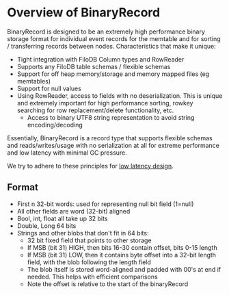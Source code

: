# Overview of BinaryRecord

BinaryRecord is designed to be an extremely high performance binary storage format for individual event records for the memtable and for sorting / transferring records between nodes.  Characteristics that make it unique:

* Tight integration with FiloDB Column types and RowReader
* Supports any FiloDB table schemas / flexible schemas
* Support for off heap memory/storage and memory mapped files (eg memtables)
* Support for null values
* Using RowReader, access to fields with no deserialization.  This is unique and extremely important for high performance sorting, rowkey searching for row replacement/delete functionality, etc.
    - Access to binary UTF8 string representation to avoid string encoding/decoding

Essentially, BinaryRecord is a record type that supports flexible schemas and reads/writes/usage with no serialization at all for extreme performance and low latency with minimal GC pressure.

We try to adhere to these principles for [low latency design](https://github.com/real-logic/simple-binary-encoding/wiki/Design-Principles).

## Format

* First n 32-bit words: used for representing null bit field (1=null)
* All other fields are word (32-bit) aligned
* Bool, int, float all take up 32 bits
* Double, Long 64 bits
* Strings and other blobs that don't fit in 64 bits:
    - 32 bit fixed field that points to other storage
    - If MSB (bit 31) HIGH, then bits 16-30 contain offset, bits 0-15 length
    - If MSB (bit 31) LOW, then it contains byte offset into a 32-bit length field, with the blob following the length field
    - The blob itself is stored word-aligned and padded with 00's at end if needed. This helps with efficient comparisons
    - Note the offset is relative to the start of the binaryRecord


